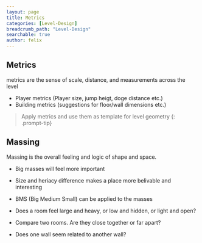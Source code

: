 ```yaml
---
layout: page
title: Metrics
categories: [Level-Design]
breadcrumb_path: "Level-Design"
searchable: true
author: felix
---
```


## Metrics

metrics are the sense of scale, distance, and 
measurements across the level

- Player metrics
(Player size, jump heigt, doge distance etc.)
- Building metrics
(suggestions for floor/wall dimensions etc.)


> Apply metrics and use them as template
for level geometry 
{: .prompt-tip}

## Massing

Massing is the overall feeling and logic 
of shape and space.


- Big masses will feel more important
- Size and heriacy difference makes a 
  place more belivable and interesting
- BMS (Big Medium Small) can be applied
	to the masses


- Does a room feel large and heavy, or 
	low and hidden, or light and open?
- Compare two rooms. Are they close 
	together or far apart? 
- Does one wall seem related to another 
	wall?